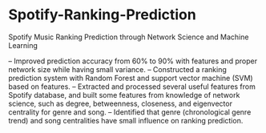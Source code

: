 # Spotify-Ranking-Prediction
Spotify Music Ranking Prediction through Network Science and Machine Learning

– Improved prediction accuracy from 60% to 90% with features and proper network size while having small variance.
– Constructed a ranking prediction system with Random Forest and support vector machine (SVM) based on features.
– Extracted and processed several useful features from Spotify database, and built some features from knowledge of network science, such as degree, betweenness, closeness, and eigenvector centrality for genre and song.
– Identified that genre (chronological genre trend) and song centralities have small influence on ranking prediction.
